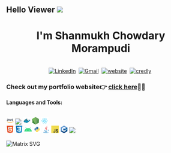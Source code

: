 ## Hello Viewer <img src="https://raw.githubusercontent.com/iampavangandhi/iampavangandhi/master/gifs/Hi.gif" width="30px">
<h1 align="center">I'm Shanmukh Chowdary Morampudi</h1>
<!-- <p align="center">
    <img align="center" alt="visitors" src="https://gpvc.arturio.dev/shanmukhchowdary147" />
</p> -->
<p align="center">
<br>
<a href="https://www.linkedin.com/in/shanmukhchowdary147/" target="_blank"><img src="https://img.shields.io/badge/linkedin-%230077B5.svg?&style=for-the-badge&logo=linkedin&logoColor=white" alt="LinkedIn" /></a>&nbsp;
<a href="mailto:shanmukhchowdary147@gmail.com" target="_blank"><img src="https://img.shields.io/badge/gmail-%23D14836.svg?&style=for-the-badge&logo=gmail&logoColor=white" alt="Gmail"/></a>&nbsp;
<a href="https://shanmukhchowdary147.github.io/" target="_blank"><img src="https://img.shields.io/badge/Portfolio-0038FE?style=for-the-badge&logo=globe&logoColor=white" alt="website"/></a>&nbsp;
<a href="https://www.credly.com/users/morampudi-shanmukh-chowdary.26cd940f" target="_blank"><img src="https://img.shields.io/badge/credly-F0F0F0?style=for-the-badge&logo=credly&logoColor=black" alt="credly"/></a>&nbsp;
<br>

### Check out my portfolio website👉 [click here](https://shanmukhchowdary147.github.io/)👨‍💻

**Languages and Tools:**  

<code> <img height="20" src="https://raw.githubusercontent.com/github/explore/fbceb94436312b6dacde68d122a5b9c7d11f9524/topics/aws/aws.png"></code>
<code><img height="20" src="https://www.vectorlogo.zone/logos/microsoft_azure/microsoft_azure-icon.svg"></code>
<code><img height="20" src="https://raw.githubusercontent.com/devicons/devicon/master/icons/docker/docker-original.svg"></code>
<code><img height="20" src="https://raw.githubusercontent.com/github/explore/80688e429a7d4ef2fca1e82350fe8e3517d3494d/topics/nodejs/nodejs.png"></code>
<code><img height="20" src="https://raw.githubusercontent.com/github/explore/80688e429a7d4ef2fca1e82350fe8e3517d3494d/topics/react/react.png"></code>
<code> <img height="20" src="https://raw.githubusercontent.com/devicons/devicon/master/icons/html5/html5-original.svg"></code>
<code><img height="20" src="https://raw.githubusercontent.com/devicons/devicon/master/icons/css3/css3-original.svg"></code>
<code><img height="20" src="https://raw.githubusercontent.com/github/explore/80688e429a7d4ef2fca1e82350fe8e3517d3494d/topics/android/android.png"></code>
<code><img height="20" src="https://raw.githubusercontent.com/github/explore/5c058a388828bb5fde0bcafd4bc867b5bb3f26f3/topics/python/python.png"></code>
<code><img height="20" src="https://raw.githubusercontent.com/devicons/devicon/master/icons/java/java-original.svg"></code>
<code><img height="20" src="https://raw.githubusercontent.com/github/explore/80688e429a7d4ef2fca1e82350fe8e3517d3494d/topics/javascript/javascript.png"></code>
<code><img height="20" src="https://raw.githubusercontent.com/devicons/devicon/master/icons/cplusplus/cplusplus-original.svg"></code> 
<code><img height="20" src="https://cdn.jsdelivr.net/gh/devicons/devicon@latest/icons/react/react-original.svg" /></code>
<br/> <br/>
![Matrix SVG](https://raw.githubusercontent.com/rodrigograca31/rodrigograca31/master/matrix.svg)
                                                                                                                                               
<!--
**shanmukhchowdary147/shanmukhchowdary147** is a ✨ _special_ ✨ repository because its `README.md` (this file) appears on your GitHub profile.

Here are some ideas to get you started:

- 🔭 I’m currently working on ...
- 🌱 I’m currently learning ...
- 👯 I’m looking to collaborate on ...
- 🤔 I’m looking for help with ...
- 💬 Ask me about ...
- 📫 How to reach me: ...
- 😄 Pronouns: ...
- ⚡ Fun fact: ...
-->
